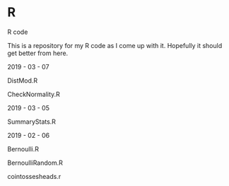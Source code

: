 # R
R code

This is a repository for my R code as I come up with it. Hopefully it should get better from here.


2019 - 03 - 07

DistMod.R

CheckNormality.R

2019 - 03 - 05

SummaryStats.R

2019 - 02 - 06

Bernoulli.R

BernoulliRandom.R

cointossesheads.r

